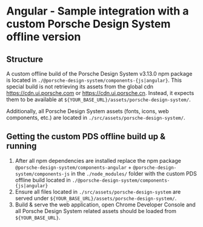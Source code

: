 # Angular - Sample integration with a custom Porsche Design System offline version

## Structure

A custom offline build of the Porsche Design System v3.13.0 npm package is located in `./@porsche-design-system/components-{js|angular}`.
This special build is not retrieving its assets from the global cdn https://cdn.ui.porsche.com or https://cdn.ui.porsche.cn.
Instead, it expects them to be available at `${YOUR_BASE_URL}/assets/porsche-design-system/`.

Additionally, all Porsche Design System assets (fonts, icons, web components, etc.) are located in `./src/assets/porsche-design-system/`.

## Getting the custom PDS offline build up & running

1. After all npm dependencies are installed replace the npm package `@porsche-design-system/components-angular` + `@porsche-design-system/components-js` in the `./node_modules/` folder with the custom PDS offline build located in `./@porsche-design-system/components-{js|angular}`
2. Ensure all files located in `./src/assets/porsche-design-system` are served under `${YOUR_BASE_URL}/assets/porsche-design-system/`.
3. Build & serve the web application, open Chrome Developer Console and all Porsche Design System related assets should be loaded from `${YOUR_BASE_URL}`.
